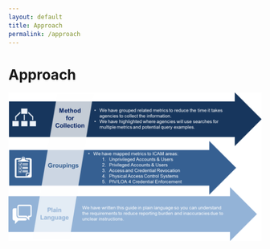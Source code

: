 ```yaml
--- 
layout: default 
title: Approach 
permalink: /approach 
---
```

# Approach
![Approach Graphic](img/Approach.png)
